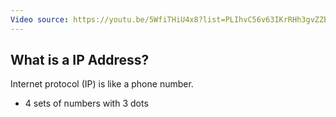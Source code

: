 ```yaml
---
Video source: https://youtu.be/5WfiTHiU4x8?list=PLIhvC56v63IKrRHh3gvZZBAGvsvOhwrRF
---
```




## What is a IP Address?

Internet protocol (IP) is like a phone number.

- 4 sets of numbers  with 3 dots

